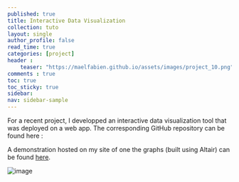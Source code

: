 ```yaml
---
published: true
title: Interactive Data Visualization
collection: tuto
layout: single
author_profile: false
read_time: true
categories: [project]
header :
    teaser: "https://maelfabien.github.io/assets/images/project_10.png"
comments : true
toc: true
toc_sticky: true
sidebar:
nav: sidebar-sample
---
```


For a recent project, I developped an interactive data visualization tool that was deployed on a web app. The corresponding GitHub repository can be found here :

<div class="github-card" data-github="maelfabien/DataVisualization" data-width="100%" data-height="" data-theme="default"></div>
<script src="//cdn.jsdelivr.net/github-cards/latest/widget.js"></script>

A demonstration hosted on my site of one the graphs (built using Altair) can be found [here](https://maelfabien.github.io/tsne).

![image](https://maelfabien.github.io/assets/images/data_viz.png)
